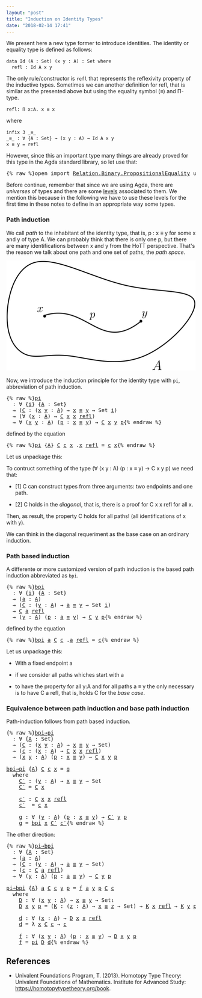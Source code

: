 ```yaml
---
layout: "post"
title: "Induction on Identity Types"
date: "2018-02-14 17:41"
---
```


We present here a new type former to introduce identities.
The identity or equality type is defined as follows:

```
data Id (A : Set) (x y : A) : Set where
  refl : Id A x y
```

The only rule/constructor is `refl` that represents the reflexivity property of
the inductive types. Sometimes we can another definition for refl, that is
similar as the presented above but using the equality symbol (_≡_) and Π-type.

```
refl: Π x:A. x ≡ x
```

where

```
infix 3 _≡_
_≡_ : ∀ {A : Set} → (x y : A) → Id A x y
x ≡ y = refl
```

However, since this an important type many things are already proved for this type
in the Agda standard library, so let use that:

<pre class="Agda">{% raw %}<a id="756" class="Keyword">open</a> <a id="761" class="Keyword">import</a> <a id="768" href="https://agda.github.io/agda-stdlib/Relation.Binary.PropositionalEquality.html" class="Module">Relation.Binary.PropositionalEquality</a> <a id="806" class="Keyword">using</a> <a id="812" class="Symbol">(</a><a id="813" href="https://agda.github.io/agda-stdlib/Agda.Builtin.Equality.html#_%E2%89%A1_.refl" class="InductiveConstructor">refl</a><a id="817" class="Symbol">;</a> <a id="819" href="https://agda.github.io/agda-stdlib/Agda.Builtin.Equality.html#_%E2%89%A1_" class="Datatype Operator">_≡_</a><a id="822" class="Symbol">)</a>{% endraw %}</pre>

Before continue, remember that since we are using Agda, there are *universes* of types and
there are some [levels](https://pigworker.wordpress.com/2015/01/09/universe-hierarchies/) associated to them.
We mention this because in the following we have to use these levels for the first time
in these notes to define in an appropriate way some types.

### Path induction

We call *path* to the inhabitant of the identity type, that is, p : x ≡ y for
some x and y of type A. We can probably think that there is only one p, but
there are many identifications between x and y from the HoTT perspective. That's
the reason we talk about one path and one set of paths, the *path space*.

![path](/assets/images/path.png)

Now, we introduce the induction principle for the identity type with `pi`,
abbreviation of path induction.

<pre class="Agda">{% raw %}<a id="pi" href="{% endraw %}{% link _posts/2018-02-14-induction-on-identity-types.md %}{% raw %}#pi" class="Function">pi</a>
  <a id="1675" class="Symbol">:</a> <a id="1677" class="Symbol">∀</a> <a id="1679" class="Symbol">{</a><a id="1680" href="{% endraw %}{% link _posts/2018-02-14-induction-on-identity-types.md %}{% raw %}#1680" class="Bound">i</a><a id="1681" class="Symbol">}</a> <a id="1683" class="Symbol">{</a><a id="1684" href="{% endraw %}{% link _posts/2018-02-14-induction-on-identity-types.md %}{% raw %}#1684" class="Bound">A</a> <a id="1686" class="Symbol">:</a> <a id="1688" class="PrimitiveType">Set</a><a id="1691" class="Symbol">}</a>
  <a id="1695" class="Symbol">→</a> <a id="1697" class="Symbol">(</a><a id="1698" href="{% endraw %}{% link _posts/2018-02-14-induction-on-identity-types.md %}{% raw %}#1698" class="Bound">C</a> <a id="1700" class="Symbol">:</a> <a id="1702" class="Symbol">(</a><a id="1703" href="{% endraw %}{% link _posts/2018-02-14-induction-on-identity-types.md %}{% raw %}#1703" class="Bound">x</a> <a id="1705" href="{% endraw %}{% link _posts/2018-02-14-induction-on-identity-types.md %}{% raw %}#1705" class="Bound">y</a> <a id="1707" class="Symbol">:</a> <a id="1709" href="{% endraw %}{% link _posts/2018-02-14-induction-on-identity-types.md %}{% raw %}#1684" class="Bound">A</a><a id="1710" class="Symbol">)</a> <a id="1712" class="Symbol">→</a> <a id="1714" href="{% endraw %}{% link _posts/2018-02-14-induction-on-identity-types.md %}{% raw %}#1703" class="Bound">x</a> <a id="1716" href="https://agda.github.io/agda-stdlib/Agda.Builtin.Equality.html#_%E2%89%A1_" class="Datatype Operator">≡</a> <a id="1718" href="{% endraw %}{% link _posts/2018-02-14-induction-on-identity-types.md %}{% raw %}#1705" class="Bound">y</a> <a id="1720" class="Symbol">→</a> <a id="1722" class="PrimitiveType">Set</a> <a id="1726" href="{% endraw %}{% link _posts/2018-02-14-induction-on-identity-types.md %}{% raw %}#1680" class="Bound">i</a><a id="1727" class="Symbol">)</a>
  <a id="1731" class="Symbol">→</a> <a id="1733" class="Symbol">(∀</a> <a id="1736" class="Symbol">(</a><a id="1737" href="{% endraw %}{% link _posts/2018-02-14-induction-on-identity-types.md %}{% raw %}#1737" class="Bound">x</a> <a id="1739" class="Symbol">:</a> <a id="1741" href="{% endraw %}{% link _posts/2018-02-14-induction-on-identity-types.md %}{% raw %}#1684" class="Bound">A</a><a id="1742" class="Symbol">)</a> <a id="1744" class="Symbol">→</a> <a id="1746" href="{% endraw %}{% link _posts/2018-02-14-induction-on-identity-types.md %}{% raw %}#1698" class="Bound">C</a> <a id="1748" href="{% endraw %}{% link _posts/2018-02-14-induction-on-identity-types.md %}{% raw %}#1737" class="Bound">x</a> <a id="1750" href="{% endraw %}{% link _posts/2018-02-14-induction-on-identity-types.md %}{% raw %}#1737" class="Bound">x</a> <a id="1752" href="https://agda.github.io/agda-stdlib/Agda.Builtin.Equality.html#_%E2%89%A1_.refl" class="InductiveConstructor">refl</a><a id="1756" class="Symbol">)</a>
  <a id="1760" class="Symbol">→</a> <a id="1762" class="Symbol">∀</a> <a id="1764" class="Symbol">(</a><a id="1765" href="{% endraw %}{% link _posts/2018-02-14-induction-on-identity-types.md %}{% raw %}#1765" class="Bound">x</a> <a id="1767" href="{% endraw %}{% link _posts/2018-02-14-induction-on-identity-types.md %}{% raw %}#1767" class="Bound">y</a> <a id="1769" class="Symbol">:</a> <a id="1771" href="{% endraw %}{% link _posts/2018-02-14-induction-on-identity-types.md %}{% raw %}#1684" class="Bound">A</a><a id="1772" class="Symbol">)</a> <a id="1774" class="Symbol">(</a><a id="1775" href="{% endraw %}{% link _posts/2018-02-14-induction-on-identity-types.md %}{% raw %}#1775" class="Bound">p</a> <a id="1777" class="Symbol">:</a> <a id="1779" href="{% endraw %}{% link _posts/2018-02-14-induction-on-identity-types.md %}{% raw %}#1765" class="Bound">x</a> <a id="1781" href="https://agda.github.io/agda-stdlib/Agda.Builtin.Equality.html#_%E2%89%A1_" class="Datatype Operator">≡</a> <a id="1783" href="{% endraw %}{% link _posts/2018-02-14-induction-on-identity-types.md %}{% raw %}#1767" class="Bound">y</a><a id="1784" class="Symbol">)</a> <a id="1786" class="Symbol">→</a> <a id="1788" href="{% endraw %}{% link _posts/2018-02-14-induction-on-identity-types.md %}{% raw %}#1698" class="Bound">C</a> <a id="1790" href="{% endraw %}{% link _posts/2018-02-14-induction-on-identity-types.md %}{% raw %}#1765" class="Bound">x</a> <a id="1792" href="{% endraw %}{% link _posts/2018-02-14-induction-on-identity-types.md %}{% raw %}#1767" class="Bound">y</a> <a id="1794" href="{% endraw %}{% link _posts/2018-02-14-induction-on-identity-types.md %}{% raw %}#1775" class="Bound">p</a>{% endraw %}</pre>

defined by the equation

<pre class="Agda">{% raw %}<a id="1846" href="{% endraw %}{% link _posts/2018-02-14-induction-on-identity-types.md %}{% raw %}#pi" class="Function">pi</a> <a id="1849" class="Symbol">{</a><a id="1850" href="{% endraw %}{% link _posts/2018-02-14-induction-on-identity-types.md %}{% raw %}#1850" class="Bound">A</a><a id="1851" class="Symbol">}</a> <a id="1853" href="{% endraw %}{% link _posts/2018-02-14-induction-on-identity-types.md %}{% raw %}#1853" class="Bound">C</a> <a id="1855" href="{% endraw %}{% link _posts/2018-02-14-induction-on-identity-types.md %}{% raw %}#1855" class="Bound">c</a> <a id="1857" href="{% endraw %}{% link _posts/2018-02-14-induction-on-identity-types.md %}{% raw %}#1857" class="Bound">x</a> <a id="1859" class="DottedPattern Symbol">.</a><a id="1860" href="{% endraw %}{% link _posts/2018-02-14-induction-on-identity-types.md %}{% raw %}#1857" class="DottedPattern Bound">x</a> <a id="1862" href="https://agda.github.io/agda-stdlib/Agda.Builtin.Equality.html#_%E2%89%A1_.refl" class="InductiveConstructor">refl</a> <a id="1867" class="Symbol">=</a> <a id="1869" href="{% endraw %}{% link _posts/2018-02-14-induction-on-identity-types.md %}{% raw %}#1855" class="Bound">c</a> <a id="1871" href="{% endraw %}{% link _posts/2018-02-14-induction-on-identity-types.md %}{% raw %}#1857" class="Bound">x</a>{% endraw %}</pre>

Let us unpackage this:

To contruct something of the type (∀ (x y : A) (p : x ≡ y) → C x y p) we need that:

+ [1] C can construct types from three arguments: two endpoints and one path.

+ [2] C holds in the *diagonal*, that is, there is a proof for C x x refl for all x.

Then, as result, the property C holds for all paths! (all identifications of x with y).

We can think in the diagonal requeriment as the base case on an ordinary
induction.

### Path based induction

A differente or more customized version of path induction is the based
path induction abbreviated as `bpi`.

<pre class="Agda">{% raw %}<a id="bpi" href="{% endraw %}{% link _posts/2018-02-14-induction-on-identity-types.md %}{% raw %}#bpi" class="Function">bpi</a>
  <a id="2487" class="Symbol">:</a> <a id="2489" class="Symbol">∀</a> <a id="2491" class="Symbol">{</a><a id="2492" href="{% endraw %}{% link _posts/2018-02-14-induction-on-identity-types.md %}{% raw %}#2492" class="Bound">i</a><a id="2493" class="Symbol">}</a> <a id="2495" class="Symbol">{</a><a id="2496" href="{% endraw %}{% link _posts/2018-02-14-induction-on-identity-types.md %}{% raw %}#2496" class="Bound">A</a> <a id="2498" class="Symbol">:</a> <a id="2500" class="PrimitiveType">Set</a><a id="2503" class="Symbol">}</a>
  <a id="2507" class="Symbol">→</a> <a id="2509" class="Symbol">(</a><a id="2510" href="{% endraw %}{% link _posts/2018-02-14-induction-on-identity-types.md %}{% raw %}#2510" class="Bound">a</a> <a id="2512" class="Symbol">:</a> <a id="2514" href="{% endraw %}{% link _posts/2018-02-14-induction-on-identity-types.md %}{% raw %}#2496" class="Bound">A</a><a id="2515" class="Symbol">)</a>
  <a id="2519" class="Symbol">→</a> <a id="2521" class="Symbol">(</a><a id="2522" href="{% endraw %}{% link _posts/2018-02-14-induction-on-identity-types.md %}{% raw %}#2522" class="Bound">C</a> <a id="2524" class="Symbol">:</a> <a id="2526" class="Symbol">(</a><a id="2527" href="{% endraw %}{% link _posts/2018-02-14-induction-on-identity-types.md %}{% raw %}#2527" class="Bound">y</a> <a id="2529" class="Symbol">:</a> <a id="2531" href="{% endraw %}{% link _posts/2018-02-14-induction-on-identity-types.md %}{% raw %}#2496" class="Bound">A</a><a id="2532" class="Symbol">)</a> <a id="2534" class="Symbol">→</a> <a id="2536" href="{% endraw %}{% link _posts/2018-02-14-induction-on-identity-types.md %}{% raw %}#2510" class="Bound">a</a> <a id="2538" href="https://agda.github.io/agda-stdlib/Agda.Builtin.Equality.html#_%E2%89%A1_" class="Datatype Operator">≡</a> <a id="2540" href="{% endraw %}{% link _posts/2018-02-14-induction-on-identity-types.md %}{% raw %}#2527" class="Bound">y</a> <a id="2542" class="Symbol">→</a> <a id="2544" class="PrimitiveType">Set</a> <a id="2548" href="{% endraw %}{% link _posts/2018-02-14-induction-on-identity-types.md %}{% raw %}#2492" class="Bound">i</a><a id="2549" class="Symbol">)</a>
  <a id="2553" class="Symbol">→</a> <a id="2555" href="{% endraw %}{% link _posts/2018-02-14-induction-on-identity-types.md %}{% raw %}#2522" class="Bound">C</a> <a id="2557" href="{% endraw %}{% link _posts/2018-02-14-induction-on-identity-types.md %}{% raw %}#2510" class="Bound">a</a> <a id="2559" href="https://agda.github.io/agda-stdlib/Agda.Builtin.Equality.html#_%E2%89%A1_.refl" class="InductiveConstructor">refl</a>
  <a id="2566" class="Symbol">→</a> <a id="2568" class="Symbol">(</a><a id="2569" href="{% endraw %}{% link _posts/2018-02-14-induction-on-identity-types.md %}{% raw %}#2569" class="Bound">y</a> <a id="2571" class="Symbol">:</a> <a id="2573" href="{% endraw %}{% link _posts/2018-02-14-induction-on-identity-types.md %}{% raw %}#2496" class="Bound">A</a><a id="2574" class="Symbol">)</a> <a id="2576" class="Symbol">(</a><a id="2577" href="{% endraw %}{% link _posts/2018-02-14-induction-on-identity-types.md %}{% raw %}#2577" class="Bound">p</a> <a id="2579" class="Symbol">:</a> <a id="2581" href="{% endraw %}{% link _posts/2018-02-14-induction-on-identity-types.md %}{% raw %}#2510" class="Bound">a</a> <a id="2583" href="https://agda.github.io/agda-stdlib/Agda.Builtin.Equality.html#_%E2%89%A1_" class="Datatype Operator">≡</a> <a id="2585" href="{% endraw %}{% link _posts/2018-02-14-induction-on-identity-types.md %}{% raw %}#2569" class="Bound">y</a><a id="2586" class="Symbol">)</a> <a id="2588" class="Symbol">→</a> <a id="2590" href="{% endraw %}{% link _posts/2018-02-14-induction-on-identity-types.md %}{% raw %}#2522" class="Bound">C</a> <a id="2592" href="{% endraw %}{% link _posts/2018-02-14-induction-on-identity-types.md %}{% raw %}#2569" class="Bound">y</a> <a id="2594" href="{% endraw %}{% link _posts/2018-02-14-induction-on-identity-types.md %}{% raw %}#2577" class="Bound">p</a>{% endraw %}</pre>

defined by the equation
<pre class="Agda">{% raw %}<a id="2645" href="{% endraw %}{% link _posts/2018-02-14-induction-on-identity-types.md %}{% raw %}#bpi" class="Function">bpi</a> <a id="2649" href="{% endraw %}{% link _posts/2018-02-14-induction-on-identity-types.md %}{% raw %}#2649" class="Bound">a</a> <a id="2651" href="{% endraw %}{% link _posts/2018-02-14-induction-on-identity-types.md %}{% raw %}#2651" class="Bound">C</a> <a id="2653" href="{% endraw %}{% link _posts/2018-02-14-induction-on-identity-types.md %}{% raw %}#2653" class="Bound">c</a> <a id="2655" class="DottedPattern Symbol">.</a><a id="2656" href="{% endraw %}{% link _posts/2018-02-14-induction-on-identity-types.md %}{% raw %}#2649" class="DottedPattern Bound">a</a> <a id="2658" href="https://agda.github.io/agda-stdlib/Agda.Builtin.Equality.html#_%E2%89%A1_.refl" class="InductiveConstructor">refl</a> <a id="2663" class="Symbol">=</a> <a id="2665" href="{% endraw %}{% link _posts/2018-02-14-induction-on-identity-types.md %}{% raw %}#2653" class="Bound">c</a>{% endraw %}</pre>

Let us unpackage this:

+ With a fixed endpoint a

+ if we consider all paths whiches start with a

+ to have the property for all y:A and for all paths a ≡ y the only
necessary is to have C a refl, that is, holds C for the *base case*.


### Equivalence between path induction and base path induction

Path-induction follows from path based induction.

<pre class="Agda">{% raw %}<a id="bpi⇒pi" href="{% endraw %}{% link _posts/2018-02-14-induction-on-identity-types.md %}{% raw %}#bpi%E2%87%92pi" class="Function">bpi⇒pi</a>
  <a id="3055" class="Symbol">:</a> <a id="3057" class="Symbol">∀</a> <a id="3059" class="Symbol">{</a><a id="3060" href="{% endraw %}{% link _posts/2018-02-14-induction-on-identity-types.md %}{% raw %}#3060" class="Bound">A</a> <a id="3062" class="Symbol">:</a> <a id="3064" class="PrimitiveType">Set</a><a id="3067" class="Symbol">}</a>
  <a id="3071" class="Symbol">→</a> <a id="3073" class="Symbol">(</a><a id="3074" href="{% endraw %}{% link _posts/2018-02-14-induction-on-identity-types.md %}{% raw %}#3074" class="Bound">C</a> <a id="3076" class="Symbol">:</a> <a id="3078" class="Symbol">(</a><a id="3079" href="{% endraw %}{% link _posts/2018-02-14-induction-on-identity-types.md %}{% raw %}#3079" class="Bound">x</a> <a id="3081" href="{% endraw %}{% link _posts/2018-02-14-induction-on-identity-types.md %}{% raw %}#3081" class="Bound">y</a> <a id="3083" class="Symbol">:</a> <a id="3085" href="{% endraw %}{% link _posts/2018-02-14-induction-on-identity-types.md %}{% raw %}#3060" class="Bound">A</a><a id="3086" class="Symbol">)</a> <a id="3088" class="Symbol">→</a> <a id="3090" href="{% endraw %}{% link _posts/2018-02-14-induction-on-identity-types.md %}{% raw %}#3079" class="Bound">x</a> <a id="3092" href="https://agda.github.io/agda-stdlib/Agda.Builtin.Equality.html#_%E2%89%A1_" class="Datatype Operator">≡</a> <a id="3094" href="{% endraw %}{% link _posts/2018-02-14-induction-on-identity-types.md %}{% raw %}#3081" class="Bound">y</a> <a id="3096" class="Symbol">→</a> <a id="3098" class="PrimitiveType">Set</a><a id="3101" class="Symbol">)</a>
  <a id="3105" class="Symbol">→</a> <a id="3107" class="Symbol">(</a><a id="3108" href="{% endraw %}{% link _posts/2018-02-14-induction-on-identity-types.md %}{% raw %}#3108" class="Bound">c</a> <a id="3110" class="Symbol">:</a> <a id="3112" class="Symbol">(</a><a id="3113" href="{% endraw %}{% link _posts/2018-02-14-induction-on-identity-types.md %}{% raw %}#3113" class="Bound">x</a> <a id="3115" class="Symbol">:</a> <a id="3117" href="{% endraw %}{% link _posts/2018-02-14-induction-on-identity-types.md %}{% raw %}#3060" class="Bound">A</a><a id="3118" class="Symbol">)</a> <a id="3120" class="Symbol">→</a> <a id="3122" href="{% endraw %}{% link _posts/2018-02-14-induction-on-identity-types.md %}{% raw %}#3074" class="Bound">C</a> <a id="3124" href="{% endraw %}{% link _posts/2018-02-14-induction-on-identity-types.md %}{% raw %}#3113" class="Bound">x</a> <a id="3126" href="{% endraw %}{% link _posts/2018-02-14-induction-on-identity-types.md %}{% raw %}#3113" class="Bound">x</a> <a id="3128" href="https://agda.github.io/agda-stdlib/Agda.Builtin.Equality.html#_%E2%89%A1_.refl" class="InductiveConstructor">refl</a><a id="3132" class="Symbol">)</a>
  <a id="3136" class="Symbol">→</a> <a id="3138" class="Symbol">(</a><a id="3139" href="{% endraw %}{% link _posts/2018-02-14-induction-on-identity-types.md %}{% raw %}#3139" class="Bound">x</a> <a id="3141" href="{% endraw %}{% link _posts/2018-02-14-induction-on-identity-types.md %}{% raw %}#3141" class="Bound">y</a> <a id="3143" class="Symbol">:</a> <a id="3145" href="{% endraw %}{% link _posts/2018-02-14-induction-on-identity-types.md %}{% raw %}#3060" class="Bound">A</a><a id="3146" class="Symbol">)</a> <a id="3148" class="Symbol">(</a><a id="3149" href="{% endraw %}{% link _posts/2018-02-14-induction-on-identity-types.md %}{% raw %}#3149" class="Bound">p</a> <a id="3151" class="Symbol">:</a> <a id="3153" href="{% endraw %}{% link _posts/2018-02-14-induction-on-identity-types.md %}{% raw %}#3139" class="Bound">x</a> <a id="3155" href="https://agda.github.io/agda-stdlib/Agda.Builtin.Equality.html#_%E2%89%A1_" class="Datatype Operator">≡</a> <a id="3157" href="{% endraw %}{% link _posts/2018-02-14-induction-on-identity-types.md %}{% raw %}#3141" class="Bound">y</a><a id="3158" class="Symbol">)</a> <a id="3160" class="Symbol">→</a> <a id="3162" href="{% endraw %}{% link _posts/2018-02-14-induction-on-identity-types.md %}{% raw %}#3074" class="Bound">C</a> <a id="3164" href="{% endraw %}{% link _posts/2018-02-14-induction-on-identity-types.md %}{% raw %}#3139" class="Bound">x</a> <a id="3166" href="{% endraw %}{% link _posts/2018-02-14-induction-on-identity-types.md %}{% raw %}#3141" class="Bound">y</a> <a id="3168" href="{% endraw %}{% link _posts/2018-02-14-induction-on-identity-types.md %}{% raw %}#3149" class="Bound">p</a>

<a id="3171" href="{% endraw %}{% link _posts/2018-02-14-induction-on-identity-types.md %}{% raw %}#bpi%E2%87%92pi" class="Function">bpi⇒pi</a> <a id="3178" class="Symbol">{</a><a id="3179" href="{% endraw %}{% link _posts/2018-02-14-induction-on-identity-types.md %}{% raw %}#3179" class="Bound">A</a><a id="3180" class="Symbol">}</a> <a id="3182" href="{% endraw %}{% link _posts/2018-02-14-induction-on-identity-types.md %}{% raw %}#3182" class="Bound">C</a> <a id="3184" href="{% endraw %}{% link _posts/2018-02-14-induction-on-identity-types.md %}{% raw %}#3184" class="Bound">c</a> <a id="3186" href="{% endraw %}{% link _posts/2018-02-14-induction-on-identity-types.md %}{% raw %}#3186" class="Bound">x</a> <a id="3188" class="Symbol">=</a> <a id="3190" href="{% endraw %}{% link _posts/2018-02-14-induction-on-identity-types.md %}{% raw %}#3284" class="Function">g</a>
  <a id="3194" class="Keyword">where</a>
    <a id="3204" href="{% endraw %}{% link _posts/2018-02-14-induction-on-identity-types.md %}{% raw %}#3204" class="Function">C′</a> <a id="3207" class="Symbol">:</a> <a id="3209" class="Symbol">(</a><a id="3210" href="{% endraw %}{% link _posts/2018-02-14-induction-on-identity-types.md %}{% raw %}#3210" class="Bound">y</a> <a id="3212" class="Symbol">:</a> <a id="3214" href="{% endraw %}{% link _posts/2018-02-14-induction-on-identity-types.md %}{% raw %}#3179" class="Bound">A</a><a id="3215" class="Symbol">)</a> <a id="3217" class="Symbol">→</a> <a id="3219" href="{% endraw %}{% link _posts/2018-02-14-induction-on-identity-types.md %}{% raw %}#3186" class="Bound">x</a> <a id="3221" href="https://agda.github.io/agda-stdlib/Agda.Builtin.Equality.html#_%E2%89%A1_" class="Datatype Operator">≡</a> <a id="3223" href="{% endraw %}{% link _posts/2018-02-14-induction-on-identity-types.md %}{% raw %}#3210" class="Bound">y</a> <a id="3225" class="Symbol">→</a> <a id="3227" class="PrimitiveType">Set</a>
    <a id="3235" href="{% endraw %}{% link _posts/2018-02-14-induction-on-identity-types.md %}{% raw %}#3204" class="Function">C′</a> <a id="3238" class="Symbol">=</a> <a id="3240" href="{% endraw %}{% link _posts/2018-02-14-induction-on-identity-types.md %}{% raw %}#3182" class="Bound">C</a> <a id="3242" href="{% endraw %}{% link _posts/2018-02-14-induction-on-identity-types.md %}{% raw %}#3186" class="Bound">x</a>

    <a id="3249" href="{% endraw %}{% link _posts/2018-02-14-induction-on-identity-types.md %}{% raw %}#3249" class="Function">c′</a> <a id="3252" class="Symbol">:</a> <a id="3254" href="{% endraw %}{% link _posts/2018-02-14-induction-on-identity-types.md %}{% raw %}#3182" class="Bound">C</a> <a id="3256" href="{% endraw %}{% link _posts/2018-02-14-induction-on-identity-types.md %}{% raw %}#3186" class="Bound">x</a> <a id="3258" href="{% endraw %}{% link _posts/2018-02-14-induction-on-identity-types.md %}{% raw %}#3186" class="Bound">x</a> <a id="3260" href="https://agda.github.io/agda-stdlib/Agda.Builtin.Equality.html#_%E2%89%A1_.refl" class="InductiveConstructor">refl</a>
    <a id="3269" href="{% endraw %}{% link _posts/2018-02-14-induction-on-identity-types.md %}{% raw %}#3249" class="Function">c′</a>  <a id="3273" class="Symbol">=</a> <a id="3275" href="{% endraw %}{% link _posts/2018-02-14-induction-on-identity-types.md %}{% raw %}#3184" class="Bound">c</a> <a id="3277" href="{% endraw %}{% link _posts/2018-02-14-induction-on-identity-types.md %}{% raw %}#3186" class="Bound">x</a>

    <a id="3284" href="{% endraw %}{% link _posts/2018-02-14-induction-on-identity-types.md %}{% raw %}#3284" class="Function">g</a> <a id="3286" class="Symbol">:</a> <a id="3288" class="Symbol">∀</a> <a id="3290" class="Symbol">(</a><a id="3291" href="{% endraw %}{% link _posts/2018-02-14-induction-on-identity-types.md %}{% raw %}#3291" class="Bound">y</a> <a id="3293" class="Symbol">:</a> <a id="3295" href="{% endraw %}{% link _posts/2018-02-14-induction-on-identity-types.md %}{% raw %}#3179" class="Bound">A</a><a id="3296" class="Symbol">)</a> <a id="3298" class="Symbol">(</a><a id="3299" href="{% endraw %}{% link _posts/2018-02-14-induction-on-identity-types.md %}{% raw %}#3299" class="Bound">p</a> <a id="3301" class="Symbol">:</a> <a id="3303" href="{% endraw %}{% link _posts/2018-02-14-induction-on-identity-types.md %}{% raw %}#3186" class="Bound">x</a> <a id="3305" href="https://agda.github.io/agda-stdlib/Agda.Builtin.Equality.html#_%E2%89%A1_" class="Datatype Operator">≡</a> <a id="3307" href="{% endraw %}{% link _posts/2018-02-14-induction-on-identity-types.md %}{% raw %}#3291" class="Bound">y</a><a id="3308" class="Symbol">)</a> <a id="3310" class="Symbol">→</a> <a id="3312" href="{% endraw %}{% link _posts/2018-02-14-induction-on-identity-types.md %}{% raw %}#3204" class="Function">C′</a> <a id="3315" href="{% endraw %}{% link _posts/2018-02-14-induction-on-identity-types.md %}{% raw %}#3291" class="Bound">y</a> <a id="3317" href="{% endraw %}{% link _posts/2018-02-14-induction-on-identity-types.md %}{% raw %}#3299" class="Bound">p</a>
    <a id="3323" href="{% endraw %}{% link _posts/2018-02-14-induction-on-identity-types.md %}{% raw %}#3284" class="Function">g</a> <a id="3325" class="Symbol">=</a> <a id="3327" href="{% endraw %}{% link _posts/2018-02-14-induction-on-identity-types.md %}{% raw %}#bpi" class="Function">bpi</a> <a id="3331" href="{% endraw %}{% link _posts/2018-02-14-induction-on-identity-types.md %}{% raw %}#3186" class="Bound">x</a> <a id="3333" href="{% endraw %}{% link _posts/2018-02-14-induction-on-identity-types.md %}{% raw %}#3204" class="Function">C′</a> <a id="3336" href="{% endraw %}{% link _posts/2018-02-14-induction-on-identity-types.md %}{% raw %}#3249" class="Function">c′</a>{% endraw %}</pre>

The other direction:

<pre class="Agda">{% raw %}<a id="pi⇒bpi" href="{% endraw %}{% link _posts/2018-02-14-induction-on-identity-types.md %}{% raw %}#pi%E2%87%92bpi" class="Function">pi⇒bpi</a>
  <a id="3395" class="Symbol">:</a> <a id="3397" class="Symbol">∀</a> <a id="3399" class="Symbol">{</a><a id="3400" href="{% endraw %}{% link _posts/2018-02-14-induction-on-identity-types.md %}{% raw %}#3400" class="Bound">A</a> <a id="3402" class="Symbol">:</a> <a id="3404" class="PrimitiveType">Set</a><a id="3407" class="Symbol">}</a>
  <a id="3411" class="Symbol">→</a> <a id="3413" class="Symbol">(</a><a id="3414" href="{% endraw %}{% link _posts/2018-02-14-induction-on-identity-types.md %}{% raw %}#3414" class="Bound">a</a> <a id="3416" class="Symbol">:</a> <a id="3418" href="{% endraw %}{% link _posts/2018-02-14-induction-on-identity-types.md %}{% raw %}#3400" class="Bound">A</a><a id="3419" class="Symbol">)</a>
  <a id="3423" class="Symbol">→</a> <a id="3425" class="Symbol">(</a><a id="3426" href="{% endraw %}{% link _posts/2018-02-14-induction-on-identity-types.md %}{% raw %}#3426" class="Bound">C</a> <a id="3428" class="Symbol">:</a> <a id="3430" class="Symbol">(</a><a id="3431" href="{% endraw %}{% link _posts/2018-02-14-induction-on-identity-types.md %}{% raw %}#3431" class="Bound">y</a> <a id="3433" class="Symbol">:</a> <a id="3435" href="{% endraw %}{% link _posts/2018-02-14-induction-on-identity-types.md %}{% raw %}#3400" class="Bound">A</a><a id="3436" class="Symbol">)</a> <a id="3438" class="Symbol">→</a> <a id="3440" href="{% endraw %}{% link _posts/2018-02-14-induction-on-identity-types.md %}{% raw %}#3414" class="Bound">a</a> <a id="3442" href="https://agda.github.io/agda-stdlib/Agda.Builtin.Equality.html#_%E2%89%A1_" class="Datatype Operator">≡</a> <a id="3444" href="{% endraw %}{% link _posts/2018-02-14-induction-on-identity-types.md %}{% raw %}#3431" class="Bound">y</a> <a id="3446" class="Symbol">→</a> <a id="3448" class="PrimitiveType">Set</a><a id="3451" class="Symbol">)</a>
  <a id="3455" class="Symbol">→</a> <a id="3457" class="Symbol">(</a><a id="3458" href="{% endraw %}{% link _posts/2018-02-14-induction-on-identity-types.md %}{% raw %}#3458" class="Bound">c</a> <a id="3460" class="Symbol">:</a> <a id="3462" href="{% endraw %}{% link _posts/2018-02-14-induction-on-identity-types.md %}{% raw %}#3426" class="Bound">C</a> <a id="3464" href="{% endraw %}{% link _posts/2018-02-14-induction-on-identity-types.md %}{% raw %}#3414" class="Bound">a</a> <a id="3466" href="https://agda.github.io/agda-stdlib/Agda.Builtin.Equality.html#_%E2%89%A1_.refl" class="InductiveConstructor">refl</a><a id="3470" class="Symbol">)</a>
  <a id="3474" class="Symbol">→</a> <a id="3476" class="Symbol">∀</a> <a id="3478" class="Symbol">(</a><a id="3479" href="{% endraw %}{% link _posts/2018-02-14-induction-on-identity-types.md %}{% raw %}#3479" class="Bound">y</a> <a id="3481" class="Symbol">:</a> <a id="3483" href="{% endraw %}{% link _posts/2018-02-14-induction-on-identity-types.md %}{% raw %}#3400" class="Bound">A</a><a id="3484" class="Symbol">)</a> <a id="3486" class="Symbol">(</a><a id="3487" href="{% endraw %}{% link _posts/2018-02-14-induction-on-identity-types.md %}{% raw %}#3487" class="Bound">p</a> <a id="3489" class="Symbol">:</a> <a id="3491" href="{% endraw %}{% link _posts/2018-02-14-induction-on-identity-types.md %}{% raw %}#3414" class="Bound">a</a> <a id="3493" href="https://agda.github.io/agda-stdlib/Agda.Builtin.Equality.html#_%E2%89%A1_" class="Datatype Operator">≡</a> <a id="3495" href="{% endraw %}{% link _posts/2018-02-14-induction-on-identity-types.md %}{% raw %}#3479" class="Bound">y</a><a id="3496" class="Symbol">)</a> <a id="3498" class="Symbol">→</a> <a id="3500" href="{% endraw %}{% link _posts/2018-02-14-induction-on-identity-types.md %}{% raw %}#3426" class="Bound">C</a> <a id="3502" href="{% endraw %}{% link _posts/2018-02-14-induction-on-identity-types.md %}{% raw %}#3479" class="Bound">y</a> <a id="3504" href="{% endraw %}{% link _posts/2018-02-14-induction-on-identity-types.md %}{% raw %}#3487" class="Bound">p</a>

<a id="3507" href="{% endraw %}{% link _posts/2018-02-14-induction-on-identity-types.md %}{% raw %}#pi%E2%87%92bpi" class="Function">pi⇒bpi</a> <a id="3514" class="Symbol">{</a><a id="3515" href="{% endraw %}{% link _posts/2018-02-14-induction-on-identity-types.md %}{% raw %}#3515" class="Bound">A</a><a id="3516" class="Symbol">}</a> <a id="3518" href="{% endraw %}{% link _posts/2018-02-14-induction-on-identity-types.md %}{% raw %}#3518" class="Bound">a</a> <a id="3520" href="{% endraw %}{% link _posts/2018-02-14-induction-on-identity-types.md %}{% raw %}#3520" class="Bound">C</a> <a id="3522" href="{% endraw %}{% link _posts/2018-02-14-induction-on-identity-types.md %}{% raw %}#3522" class="Bound">c</a> <a id="3524" href="{% endraw %}{% link _posts/2018-02-14-induction-on-identity-types.md %}{% raw %}#3524" class="Bound">y</a> <a id="3526" href="{% endraw %}{% link _posts/2018-02-14-induction-on-identity-types.md %}{% raw %}#3526" class="Bound">p</a> <a id="3528" class="Symbol">=</a> <a id="3530" href="{% endraw %}{% link _posts/2018-02-14-induction-on-identity-types.md %}{% raw %}#3703" class="Function">f</a> <a id="3532" href="{% endraw %}{% link _posts/2018-02-14-induction-on-identity-types.md %}{% raw %}#3518" class="Bound">a</a> <a id="3534" href="{% endraw %}{% link _posts/2018-02-14-induction-on-identity-types.md %}{% raw %}#3524" class="Bound">y</a> <a id="3536" href="{% endraw %}{% link _posts/2018-02-14-induction-on-identity-types.md %}{% raw %}#3526" class="Bound">p</a> <a id="3538" href="{% endraw %}{% link _posts/2018-02-14-induction-on-identity-types.md %}{% raw %}#3520" class="Bound">C</a> <a id="3540" href="{% endraw %}{% link _posts/2018-02-14-induction-on-identity-types.md %}{% raw %}#3522" class="Bound">c</a>
  <a id="3544" class="Keyword">where</a>
    <a id="3554" href="{% endraw %}{% link _posts/2018-02-14-induction-on-identity-types.md %}{% raw %}#3554" class="Function">D</a> <a id="3556" class="Symbol">:</a> <a id="3558" class="Symbol">∀</a> <a id="3560" class="Symbol">(</a><a id="3561" href="{% endraw %}{% link _posts/2018-02-14-induction-on-identity-types.md %}{% raw %}#3561" class="Bound">x</a> <a id="3563" href="{% endraw %}{% link _posts/2018-02-14-induction-on-identity-types.md %}{% raw %}#3563" class="Bound">y</a> <a id="3565" class="Symbol">:</a> <a id="3567" href="{% endraw %}{% link _posts/2018-02-14-induction-on-identity-types.md %}{% raw %}#3515" class="Bound">A</a><a id="3568" class="Symbol">)</a> <a id="3570" class="Symbol">→</a> <a id="3572" href="{% endraw %}{% link _posts/2018-02-14-induction-on-identity-types.md %}{% raw %}#3561" class="Bound">x</a> <a id="3574" href="https://agda.github.io/agda-stdlib/Agda.Builtin.Equality.html#_%E2%89%A1_" class="Datatype Operator">≡</a> <a id="3576" href="{% endraw %}{% link _posts/2018-02-14-induction-on-identity-types.md %}{% raw %}#3563" class="Bound">y</a> <a id="3578" class="Symbol">→</a> <a id="3580" class="PrimitiveType">Set₁</a>
    <a id="3589" href="{% endraw %}{% link _posts/2018-02-14-induction-on-identity-types.md %}{% raw %}#3554" class="Function">D</a> <a id="3591" href="{% endraw %}{% link _posts/2018-02-14-induction-on-identity-types.md %}{% raw %}#3591" class="Bound">x</a> <a id="3593" href="{% endraw %}{% link _posts/2018-02-14-induction-on-identity-types.md %}{% raw %}#3593" class="Bound">y</a> <a id="3595" href="{% endraw %}{% link _posts/2018-02-14-induction-on-identity-types.md %}{% raw %}#3595" class="Bound">p</a> <a id="3597" class="Symbol">=</a> <a id="3599" class="Symbol">(</a><a id="3600" href="{% endraw %}{% link _posts/2018-02-14-induction-on-identity-types.md %}{% raw %}#3600" class="Bound">K</a> <a id="3602" class="Symbol">:</a> <a id="3604" class="Symbol">(</a><a id="3605" href="{% endraw %}{% link _posts/2018-02-14-induction-on-identity-types.md %}{% raw %}#3605" class="Bound">z</a> <a id="3607" class="Symbol">:</a> <a id="3609" href="{% endraw %}{% link _posts/2018-02-14-induction-on-identity-types.md %}{% raw %}#3515" class="Bound">A</a><a id="3610" class="Symbol">)</a> <a id="3612" class="Symbol">→</a> <a id="3614" href="{% endraw %}{% link _posts/2018-02-14-induction-on-identity-types.md %}{% raw %}#3591" class="Bound">x</a> <a id="3616" href="https://agda.github.io/agda-stdlib/Agda.Builtin.Equality.html#_%E2%89%A1_" class="Datatype Operator">≡</a> <a id="3618" href="{% endraw %}{% link _posts/2018-02-14-induction-on-identity-types.md %}{% raw %}#3605" class="Bound">z</a> <a id="3620" class="Symbol">→</a> <a id="3622" class="PrimitiveType">Set</a><a id="3625" class="Symbol">)</a> <a id="3627" class="Symbol">→</a> <a id="3629" href="{% endraw %}{% link _posts/2018-02-14-induction-on-identity-types.md %}{% raw %}#3600" class="Bound">K</a> <a id="3631" href="{% endraw %}{% link _posts/2018-02-14-induction-on-identity-types.md %}{% raw %}#3591" class="Bound">x</a> <a id="3633" href="https://agda.github.io/agda-stdlib/Agda.Builtin.Equality.html#_%E2%89%A1_.refl" class="InductiveConstructor">refl</a> <a id="3638" class="Symbol">→</a> <a id="3640" href="{% endraw %}{% link _posts/2018-02-14-induction-on-identity-types.md %}{% raw %}#3600" class="Bound">K</a> <a id="3642" href="{% endraw %}{% link _posts/2018-02-14-induction-on-identity-types.md %}{% raw %}#3593" class="Bound">y</a> <a id="3644" href="{% endraw %}{% link _posts/2018-02-14-induction-on-identity-types.md %}{% raw %}#3595" class="Bound">p</a>

    <a id="3651" href="{% endraw %}{% link _posts/2018-02-14-induction-on-identity-types.md %}{% raw %}#3651" class="Function">d</a> <a id="3653" class="Symbol">:</a> <a id="3655" class="Symbol">∀</a> <a id="3657" class="Symbol">(</a><a id="3658" href="{% endraw %}{% link _posts/2018-02-14-induction-on-identity-types.md %}{% raw %}#3658" class="Bound">x</a> <a id="3660" class="Symbol">:</a> <a id="3662" href="{% endraw %}{% link _posts/2018-02-14-induction-on-identity-types.md %}{% raw %}#3515" class="Bound">A</a><a id="3663" class="Symbol">)</a> <a id="3665" class="Symbol">→</a> <a id="3667" href="{% endraw %}{% link _posts/2018-02-14-induction-on-identity-types.md %}{% raw %}#3554" class="Function">D</a> <a id="3669" href="{% endraw %}{% link _posts/2018-02-14-induction-on-identity-types.md %}{% raw %}#3658" class="Bound">x</a> <a id="3671" href="{% endraw %}{% link _posts/2018-02-14-induction-on-identity-types.md %}{% raw %}#3658" class="Bound">x</a> <a id="3673" href="https://agda.github.io/agda-stdlib/Agda.Builtin.Equality.html#_%E2%89%A1_.refl" class="InductiveConstructor">refl</a>
    <a id="3682" href="{% endraw %}{% link _posts/2018-02-14-induction-on-identity-types.md %}{% raw %}#3651" class="Function">d</a> <a id="3684" class="Symbol">=</a> <a id="3686" class="Symbol">λ</a> <a id="3688" href="{% endraw %}{% link _posts/2018-02-14-induction-on-identity-types.md %}{% raw %}#3688" class="Bound">x</a> <a id="3690" href="{% endraw %}{% link _posts/2018-02-14-induction-on-identity-types.md %}{% raw %}#3690" class="Bound">C</a> <a id="3692" href="{% endraw %}{% link _posts/2018-02-14-induction-on-identity-types.md %}{% raw %}#3692" class="Bound">c</a> <a id="3694" class="Symbol">→</a> <a id="3696" href="{% endraw %}{% link _posts/2018-02-14-induction-on-identity-types.md %}{% raw %}#3692" class="Bound">c</a>

    <a id="3703" href="{% endraw %}{% link _posts/2018-02-14-induction-on-identity-types.md %}{% raw %}#3703" class="Function">f</a> <a id="3705" class="Symbol">:</a> <a id="3707" class="Symbol">∀</a> <a id="3709" class="Symbol">(</a><a id="3710" href="{% endraw %}{% link _posts/2018-02-14-induction-on-identity-types.md %}{% raw %}#3710" class="Bound">x</a> <a id="3712" href="{% endraw %}{% link _posts/2018-02-14-induction-on-identity-types.md %}{% raw %}#3712" class="Bound">y</a> <a id="3714" class="Symbol">:</a> <a id="3716" href="{% endraw %}{% link _posts/2018-02-14-induction-on-identity-types.md %}{% raw %}#3515" class="Bound">A</a><a id="3717" class="Symbol">)</a> <a id="3719" class="Symbol">(</a><a id="3720" href="{% endraw %}{% link _posts/2018-02-14-induction-on-identity-types.md %}{% raw %}#3720" class="Bound">p</a> <a id="3722" class="Symbol">:</a> <a id="3724" href="{% endraw %}{% link _posts/2018-02-14-induction-on-identity-types.md %}{% raw %}#3710" class="Bound">x</a> <a id="3726" href="https://agda.github.io/agda-stdlib/Agda.Builtin.Equality.html#_%E2%89%A1_" class="Datatype Operator">≡</a> <a id="3728" href="{% endraw %}{% link _posts/2018-02-14-induction-on-identity-types.md %}{% raw %}#3712" class="Bound">y</a><a id="3729" class="Symbol">)</a> <a id="3731" class="Symbol">→</a> <a id="3733" href="{% endraw %}{% link _posts/2018-02-14-induction-on-identity-types.md %}{% raw %}#3554" class="Function">D</a> <a id="3735" href="{% endraw %}{% link _posts/2018-02-14-induction-on-identity-types.md %}{% raw %}#3710" class="Bound">x</a> <a id="3737" href="{% endraw %}{% link _posts/2018-02-14-induction-on-identity-types.md %}{% raw %}#3712" class="Bound">y</a> <a id="3739" href="{% endraw %}{% link _posts/2018-02-14-induction-on-identity-types.md %}{% raw %}#3720" class="Bound">p</a>
    <a id="3745" href="{% endraw %}{% link _posts/2018-02-14-induction-on-identity-types.md %}{% raw %}#3703" class="Function">f</a> <a id="3747" class="Symbol">=</a> <a id="3749" href="{% endraw %}{% link _posts/2018-02-14-induction-on-identity-types.md %}{% raw %}#pi" class="Function">pi</a> <a id="3752" href="{% endraw %}{% link _posts/2018-02-14-induction-on-identity-types.md %}{% raw %}#3554" class="Function">D</a> <a id="3754" href="{% endraw %}{% link _posts/2018-02-14-induction-on-identity-types.md %}{% raw %}#3651" class="Function">d</a>{% endraw %}</pre>


## References

* Univalent Foundations Program, T. (2013). Homotopy Type Theory: Univalent
Foundations of Mathematics. Institute for Advanced Study:
https://homotopytypetheory.org/book.
